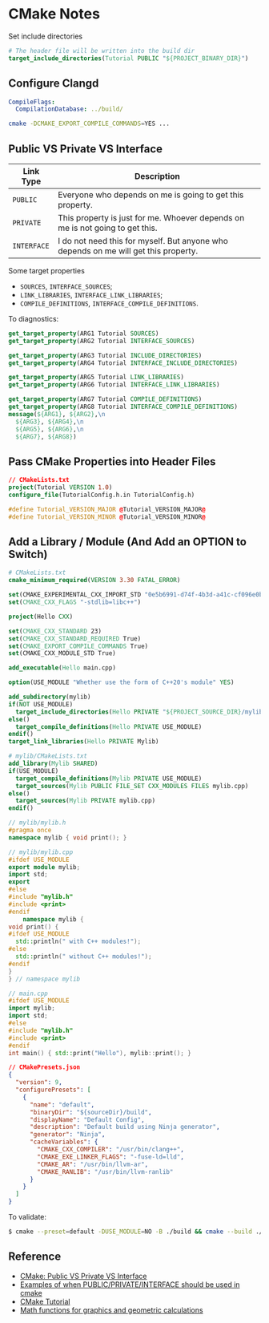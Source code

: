 # CMake Notes

Set include directories
```cmake
# The header file will be written into the build dir
target_include_directories(Tutorial PUBLIC "${PROJECT_BINARY_DIR}")
```

## Configure Clangd

```yaml
CompileFlags:
  CompilationDatabase: ../build/
```
```bash
cmake -DCMAKE_EXPORT_COMPILE_COMMANDS=YES ...
```

## Public VS Private VS Interface

| Link Type | Description |
| --------- | ----------- |
| `PUBLIC`  | Everyone who depends on me is going to get this property. |
| `PRIVATE` | This property is just for me. Whoever depends on me is not going to get this. |
| `INTERFACE` | I do not need this for myself. But anyone who depends on me will get this property. | 

Some target properties
- `SOURCES`, `INTERFACE_SOURCES`;
- `LINK_LIBRARIES`, `INTERFACE_LINK_LIBRARIES`;
- `COMPILE_DEFINITIONS`, `INTERFACE_COMPILE_DEFINITIONS`.

To diagnostics:
```cmake
get_target_property(ARG1 Tutorial SOURCES)
get_target_property(ARG2 Tutorial INTERFACE_SOURCES)

get_target_property(ARG3 Tutorial INCLUDE_DIRECTORIES)
get_target_property(ARG4 Tutorial INTERFACE_INCLUDE_DIRECTORIES)

get_target_property(ARG5 Tutorial LINK_LIBRARIES)
get_target_property(ARG6 Tutorial INTERFACE_LINK_LIBRARIES)

get_target_property(ARG7 Tutorial COMPILE_DEFINITIONS)
get_target_property(ARG8 Tutorial INTERFACE_COMPILE_DEFINITIONS)
message(${ARG1}, ${ARG2},\n
  ${ARG3}, ${ARG4},\n
  ${ARG5}, ${ARG6},\n
  ${ARG7}, ${ARG8})
```

## Pass CMake Properties into Header Files

```cmake
// CMakeLists.txt
project(Tutorial VERSION 1.0)
configure_file(TutorialConfig.h.in TutorialConfig.h)
```
```cpp
#define Tutorial_VERSION_MAJOR @Tutorial_VERSION_MAJOR@
#define Tutorial_VERSION_MINOR @Tutorial_VERSION_MINOR@
```

## Add a Library / Module (And Add an OPTION to Switch)

```cmake
# CMakeLists.txt
cmake_minimum_required(VERSION 3.30 FATAL_ERROR)

set(CMAKE_EXPERIMENTAL_CXX_IMPORT_STD "0e5b6991-d74f-4b3d-a41c-cf096e0b2508")
set(CMAKE_CXX_FLAGS "-stdlib=libc++")

project(Hello CXX)

set(CMAKE_CXX_STANDARD 23)
set(CMAKE_CXX_STANDARD_REQUIRED True)
set(CMAKE_EXPORT_COMPILE_COMMANDS True)
set(CMAKE_CXX_MODULE_STD True)

add_executable(Hello main.cpp)

option(USE_MODULE "Whether use the form of C++20's module" YES)

add_subdirectory(mylib)
if(NOT USE_MODULE)
  target_include_directories(Hello PRIVATE "${PROJECT_SOURCE_DIR}/mylib")
else()
  target_compile_definitions(Hello PRIVATE USE_MODULE)
endif()
target_link_libraries(Hello PRIVATE Mylib)
```
```cmake
# mylib/CMakeLists.txt
add_library(Mylib SHARED)
if(USE_MODULE)
  target_compile_definitions(Mylib PRIVATE USE_MODULE)
  target_sources(Mylib PUBLIC FILE_SET CXX_MODULES FILES mylib.cpp)
else()
  target_sources(Mylib PRIVATE mylib.cpp)
endif()
```
```cpp
// mylib/mylib.h
#pragma once
namespace mylib { void print(); }
```
```cpp
// mylib/mylib.cpp
#ifdef USE_MODULE
export module mylib;
import std;
export
#else
#include "mylib.h"
#include <print>
#endif
    namespace mylib {
void print() {
#ifdef USE_MODULE
  std::println(" with C++ modules!");
#else
  std::println(" without C++ modules!");
#endif
}
} // namespace mylib
```
```cpp
// main.cpp
#ifdef USE_MODULE
import mylib;
import std;
#else
#include "mylib.h"
#include <print>
#endif
int main() { std::print("Hello"), mylib::print(); }
```
```json
// CMakePresets.json
{
  "version": 9,
  "configurePresets": [
    {
      "name": "default",
      "binaryDir": "${sourceDir}/build",
      "displayName": "Default Config",
      "description": "Default build using Ninja generator",
      "generator": "Ninja",
      "cacheVariables": {
        "CMAKE_CXX_COMPILER": "/usr/bin/clang++",
        "CMAKE_EXE_LINKER_FLAGS": "-fuse-ld=lld",
        "CMAKE_AR": "/usr/bin/llvm-ar",
        "CMAKE_RANLIB": "/usr/bin/llvm-ranlib"
      }
    }
  ]
}
```
To validate:
```bash
$ cmake --preset=default -DUSE_MODULE=NO -B ./build && cmake --build ./build && ./build/Hello
```

## Reference

- [CMake: Public VS Private VS Interface](https://leimao.github.io/blog/CMake-Public-Private-Interface/)
- [Examples of when PUBLIC/PRIVATE/INTERFACE should be used in cmake](https://stackoverflow.com/a/78546252/26004653)
- [CMake Tutorial](https://cmake.org/cmake/help/latest/guide/tutorial/index.html)
- [Math functions for graphics and geometric calculations](https://github.com/mls-m5/matmath/tree/master)
